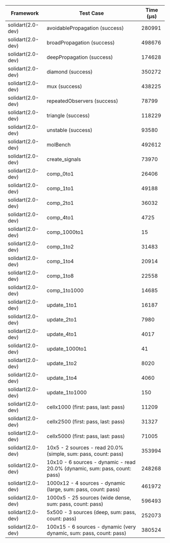 | Framework | Test Case | Time (μs) |
| --- | --- | --- |
| solidart(2.0-dev) | avoidablePropagation (success) | 280991 |
| solidart(2.0-dev) | broadPropagation (success) | 498676 |
| solidart(2.0-dev) | deepPropagation (success) | 174628 |
| solidart(2.0-dev) | diamond (success) | 350272 |
| solidart(2.0-dev) | mux (success) | 438225 |
| solidart(2.0-dev) | repeatedObservers (success) | 78799 |
| solidart(2.0-dev) | triangle (success) | 118229 |
| solidart(2.0-dev) | unstable (success) | 93580 |
| solidart(2.0-dev) | molBench | 492612 |
| solidart(2.0-dev) | create_signals | 73970 |
| solidart(2.0-dev) | comp_0to1 | 26406 |
| solidart(2.0-dev) | comp_1to1 | 49188 |
| solidart(2.0-dev) | comp_2to1 | 36032 |
| solidart(2.0-dev) | comp_4to1 | 4725 |
| solidart(2.0-dev) | comp_1000to1 | 15 |
| solidart(2.0-dev) | comp_1to2 | 31483 |
| solidart(2.0-dev) | comp_1to4 | 20914 |
| solidart(2.0-dev) | comp_1to8 | 22558 |
| solidart(2.0-dev) | comp_1to1000 | 14685 |
| solidart(2.0-dev) | update_1to1 | 16187 |
| solidart(2.0-dev) | update_2to1 | 7980 |
| solidart(2.0-dev) | update_4to1 | 4017 |
| solidart(2.0-dev) | update_1000to1 | 41 |
| solidart(2.0-dev) | update_1to2 | 8020 |
| solidart(2.0-dev) | update_1to4 | 4060 |
| solidart(2.0-dev) | update_1to1000 | 150 |
| solidart(2.0-dev) | cellx1000 (first: pass, last: pass) | 11209 |
| solidart(2.0-dev) | cellx2500 (first: pass, last: pass) | 31327 |
| solidart(2.0-dev) | cellx5000 (first: pass, last: pass) | 71005 |
| solidart(2.0-dev) | 10x5 - 2 sources - read 20.0% (simple, sum: pass, count: pass) | 353994 |
| solidart(2.0-dev) | 10x10 - 6 sources - dynamic - read 20.0% (dynamic, sum: pass, count: pass) | 248268 |
| solidart(2.0-dev) | 1000x12 - 4 sources - dynamic (large, sum: pass, count: pass) | 461972 |
| solidart(2.0-dev) | 1000x5 - 25 sources (wide dense, sum: pass, count: pass) | 596493 |
| solidart(2.0-dev) | 5x500 - 3 sources (deep, sum: pass, count: pass) | 252073 |
| solidart(2.0-dev) | 100x15 - 6 sources - dynamic (very dynamic, sum: pass, count: pass) | 380524 |
